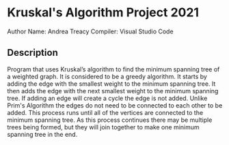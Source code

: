 # Kruskal's Algorithm Project 2021

Author Name: Andrea Treacy
Compiler: Visual Studio Code


## Description
Program that uses Kruskal’s algorithm to find the minimum spanning tree of a weighted graph. It is considered to be a greedy algorithm. It starts by adding the edge with the smallest weight to the minimum spanning tree. It then adds the edge with the next smallest weight to the minimum spanning tree. If adding an edge will create a cycle the edge is not added. Unlike Prim's Algorithm the edges do not need to be connected to each other to be added. This process runs until all of the vertices are connected to the minimum spanning tree. As this process continues there may be multiple trees being formed, but they will join together to make one minimum spanning tree in the end.
